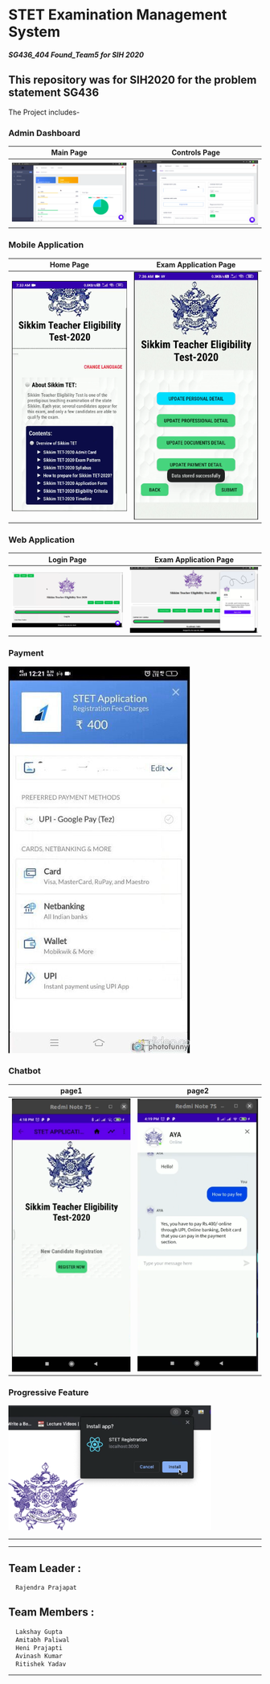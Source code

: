 # STET Examination Management System
##### SG436_404 Found_Team5 for SIH 2020
This repository was for SIH2020 for the problem statement SG436 
---
The Project includes-
### Admin Dashboard
Main Page             |  Controls Page
:-------------------------:|:-------------------------:
![](Final_Output_demo_Videos/screenshots/adminDashboardScreenshot1.png)  |  ![](Final_Output_demo_Videos/screenshots/adminDashboardScreenshot2.png)

### Mobile Application 
Home Page             |  Exam Application Page
:-------------------------:|:-------------------------:
![](Final_Output_demo_Videos/screenshots/mobile1.png)  |  ![](Final_Output_demo_Videos/screenshots/mobile2.png)

### Web Application
Login Page             |  Exam Application Page
:-------------------------:|:-------------------------:
![](Final_Output_demo_Videos/screenshots/webapp1.png)  |  ![](Final_Output_demo_Videos/screenshots/webapp2.png)

### Payment 

![](Final_Output_demo_Videos/screenshots/payment.png)

### Chatbot
page1             |  page2
:-------------------------:|:-------------------------:
![](Final_Output_demo_Videos/screenshots/chatbot1.png)  |  ![](Final_Output_demo_Videos/screenshots/chatbot2.png)

### Progressive Feature
<img src="Final_Output_demo_Videos/screenshots/progressive.png" alt="" title="Progressive APP">

---


---
## Team Leader :
```
  Rajendra Prajapat
```

## Team Members :
```
  Lakshay Gupta
  Amitabh Paliwal
  Heni Prajapti
  Avinash Kumar
  Ritishek Yadav
```
---  
